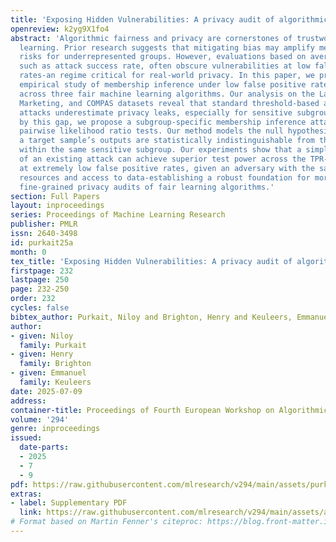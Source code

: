 ```yaml
---
title: 'Exposing Hidden Vulnerabilities: A privacy audit of algorithmic fairness'
openreview: k2yg9X1fo4
abstract: 'Algorithmic fairness and privacy are cornerstones of trustworthy machine
  learning. Prior research suggests that mitigating bias may amplify membership inference
  risks for underrepresented groups. However, evaluations based on average-case metrics,
  such as attack success rate, often obscure vulnerabilities at low false-positive
  rates-an regime critical for real-world privacy. In this paper, we present an in-depth
  empirical study of membership inference under low false positive rate conditions,
  across three fair machine learning algorithms. Our analysis on the Law School, Bank
  Marketing, and COMPAS datasets reveal that standard threshold-based and population-based
  attacks underestimate privacy leaks, especially for sensitive subgroups. Motivated
  by this gap, we propose a subgroup-specific membership inference attack based on
  pairwise likelihood ratio tests. Our method models the null hypothesis more accurately:
  a target sample’s outputs are statistically indistinguishable from those of non-members
  within the same sensitive subgroup. Our experiments show that a simple modification
  of an existing attack can achieve superior test power across the TPR-FPR curve-even
  at extremely low false positive rates, given an adversary with the same computational
  resources and access to data-establishing a robust foundation for more powerful,
  fine-grained privacy audits of fair learning algorithms.'
section: Full Papers
layout: inproceedings
series: Proceedings of Machine Learning Research
publisher: PMLR
issn: 2640-3498
id: purkait25a
month: 0
tex_title: 'Exposing Hidden Vulnerabilities: A privacy audit of algorithmic fairness'
firstpage: 232
lastpage: 250
page: 232-250
order: 232
cycles: false
bibtex_author: Purkait, Niloy and Brighton, Henry and Keuleers, Emmanuel
author:
- given: Niloy
  family: Purkait
- given: Henry
  family: Brighton
- given: Emmanuel
  family: Keuleers
date: 2025-07-09
address:
container-title: Proceedings of Fourth European Workshop on Algorithmic Fairness
volume: '294'
genre: inproceedings
issued:
  date-parts:
  - 2025
  - 7
  - 9
pdf: https://raw.githubusercontent.com/mlresearch/v294/main/assets/purkait25a/purkait25a.pdf
extras:
- label: Supplementary PDF
  link: https://raw.githubusercontent.com/mlresearch/v294/main/assets/assets/purkait25a/purkait25a-supp.pdf
# Format based on Martin Fenner's citeproc: https://blog.front-matter.io/posts/citeproc-yaml-for-bibliographies/
---
```

